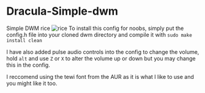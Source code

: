 # Dracula-Simple-dwm
Simple DWM rice
![rice](https://user-images.githubusercontent.com/65056928/121053879-cedd7900-c789-11eb-958c-2e0e9510433b.png)
To install this config for noobs, simply put the config.h file into your cloned dwm directory and compile it with `sudo make install clean`

I have also added pulse audio controls into the config to change the volume, hold `alt` and use `Z` or `X` to alter the volume up or down but you may change this in the config.

I reccomend using the tewi font from the AUR as it is what I like to use and you might like it too.
